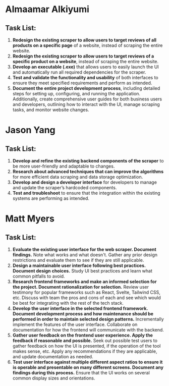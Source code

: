 # Almaamar Alkiyumi
## Task List:
1. **Redesign the existing scraper to allow users to target reviews of all products on a specific page** of a website, instead of scraping the entire website.
2. **Redesign the existing scraper to allow users to target reviews of a specific product on a website**, instead of scraping the entire website.
3. **Develop an executable (.exe)** that allows users to easily launch the UI and automatically run all required dependencies for the scraper.
4. **Test and validate the functionality and usability** of both interfaces to ensure they meet specified requirements and perform as intended.
5. **Document the entire project development process**, including detailed steps for setting up, configuring, and running the application. Additionally, create comprehensive user guides for both business users and developers, outlining how to interact with the UI, manage scraping tasks, and monitor website changes.


# Jason Yang
## Task List:
1. **Develop and refine the existing backend components of the scraper** to be more user-friendly and adaptable to changes.
2. **Research about advanced techniques that can improve the algorithms** for more efficient data scraping and data storage optimization.
3. **Develop and design a developer interface** for developers to manage and update the scraper’s hardcoded components.
4. **Test and troubleshoot** to ensure that the integration within the existing systems are performing as intended.

# Matt Myers
## Task List:
1. **Evaluate the existing user interface for the web scraper. Document findings.** Note what works and what doesn't. Gather any prior design restrictions and evaluate them to see if they are still applicable.
2. **Design a maintainable user interface following best practices. Document design choices.** Study UI best practices and learn what common pitfalls to avoid.
3. **Research frontend frameworks and make an informed selection for the project. Document rationalization for selection.** Review user testimony for popular frameworks such as React, Svelte, Tailwind CSS, etc. Discuss with team the pros and cons of each and see which would be best for integrating with the rest of the tech stack.
4. **Develop the user interface in the selected frontend framework. Document development process and how maintenance should be performed in order to maintain selected design patterns.** Incrementally implement the features of the user interface. Collaborate on documentation for how the frontend will communicate with the backend.
5. **Gather user feedback on the frontend user experience. Apply the feedback if reasonable and possible.** Seek out possible test users to gather feedback on how the UI is presented, if the operation of the tool makes sense, etc. Apply any recommendations if they are applicable, and update documentation as needed.
6. **Test user interface against multiple different aspect ratios to ensure it is operable and presentable on many different screens. Document any findings during this process.** Ensure that the UI works on several common display sizes and orientations.